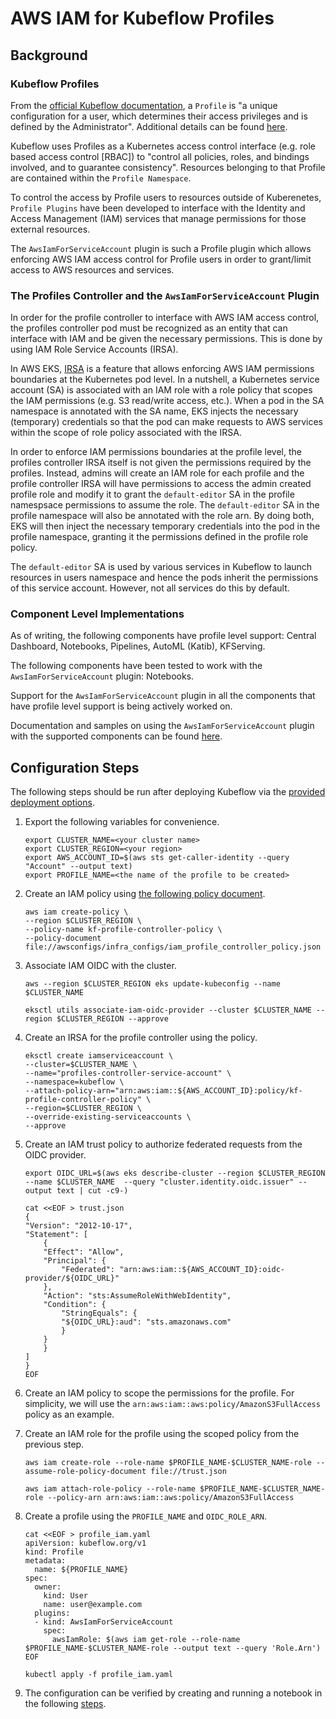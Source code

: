 # AWS IAM for Kubeflow Profiles

## Background

### Kubeflow Profiles

From the [official Kubeflow documentation](https://www.kubeflow.org/docs/components/multi-tenancy/overview/), a `Profile` is "a unique configuration for a user, which determines their access privileges and is defined by the Administrator". Additional details can be found [here](https://github.com/kubeflow/kubeflow/tree/d43aee19ad8b556273a627ad34367e7e56b5c97e/components/profile-controller).

Kubeflow uses Profiles as a Kubernetes access control interface (e.g. role based access control [RBAC]) to "control all policies, roles, and bindings involved, and to guarantee consistency". Resources belonging to that Profile are contained within the `Profile Namespace`.

To control the access by Profile users to resources outside of Kuberenetes, `Profile Plugins` have been developed to interface with the Identity and Access Management (IAM) services that manage permissions for those external resources. 

The `AwsIamForServiceAccount` plugin is such a Profile plugin which allows enforcing AWS IAM access control for Profile users in order to grant/limit access to AWS resources and services.

### The Profiles Controller and the `AwsIamForServiceAccount` Plugin

In order for the profile controller to interface with AWS IAM access control, the profiles controller pod must be recognized as an entity that can interface with IAM and be given the necessary permissions. This is done by using IAM Role Service Accounts (IRSA).

In AWS EKS, [IRSA](https://aws.amazon.com/blogs/opensource/introducing-fine-grained-iam-roles-service-accounts/) is a feature that allows enforcing AWS IAM permissions boundaries at the Kubernetes pod level. In a nutshell, a Kubernetes service account (SA) is associated with an IAM role with a role policy that scopes the IAM permissions (e.g. S3 read/write access, etc.). When a pod in the SA namespace is annotated with the SA name, EKS injects the necessary (temporary) credentials so that the pod can make requests to AWS services within the scope of role policy associated with the IRSA.

In order to enforce IAM permissions boundaries at the profile level, the profiles controller IRSA itself is not given the permissions required by the profiles. Instead, admins will create an IAM role for each profile and the profile controller IRSA will have permissions to access the admin created profile role and modify it to grant the `default-editor` SA in the profile namespsace permissions to assume the role. The `default-editor` SA in the profile namespace will also be annotated with the role arn. By doing both, EKS will then inject the necessary temporary credentials into the pod in the profile namespace, granting it the permissions defined in the profile role policy.

The `default-editor` SA is used by various services in Kubeflow to launch resources in users namespace and hence the pods inherit the permissions of this service account. However, not all services do this by default.

### Component Level Implementations

As of writing, the following components have profile level support: Central Dashboard, Notebooks, Pipelines, AutoML (Katib), KFServing.

The following components have been tested to work with the `AwsIamForServiceAccount` plugin: Notebooks.

Support for the `AwsIamForServiceAccount` plugin in all the components that have profile level support is being actively worked on.

Documentation and samples on using the `AwsIamForServiceAccount` plugin with the supported components can be found [here](./components).

## Configuration Steps

The following steps should be run after deploying Kubeflow via the [provided deployment options](../../../../docs/deployment).

1. Export the following variables for convenience.
    ```
    export CLUSTER_NAME=<your cluster name>
    export CLUSTER_REGION=<your region>
    export AWS_ACCOUNT_ID=$(aws sts get-caller-identity --query "Account" --output text)
    export PROFILE_NAME=<the name of the profile to be created>
    ```

1. Create an IAM policy using [the following policy document](../../../../awsconfigs/infra_configs/iam_profile_controller_policy.json).
    ```
    aws iam create-policy \
    --region $CLUSTER_REGION \
    --policy-name kf-profile-controller-policy \
    --policy-document file://awsconfigs/infra_configs/iam_profile_controller_policy.json
    ```

1. Associate IAM OIDC with the cluster.
    ```
    aws --region $CLUSTER_REGION eks update-kubeconfig --name $CLUSTER_NAME

    eksctl utils associate-iam-oidc-provider --cluster $CLUSTER_NAME --region $CLUSTER_REGION --approve
    ```

1. Create an IRSA for the profile controller using the policy.
    ```
    eksctl create iamserviceaccount \
    --cluster=$CLUSTER_NAME \
    --name="profiles-controller-service-account" \
    --namespace=kubeflow \
    --attach-policy-arn="arn:aws:iam::${AWS_ACCOUNT_ID}:policy/kf-profile-controller-policy" \
    --region=$CLUSTER_REGION \
    --override-existing-serviceaccounts \
    --approve
    ```

1. Create an IAM trust policy to authorize federated requests from the OIDC provider.
    ```
    export OIDC_URL=$(aws eks describe-cluster --region $CLUSTER_REGION --name $CLUSTER_NAME  --query "cluster.identity.oidc.issuer" --output text | cut -c9-)

    cat <<EOF > trust.json
    {
    "Version": "2012-10-17",
    "Statement": [
        {
        "Effect": "Allow",
        "Principal": {
            "Federated": "arn:aws:iam::${AWS_ACCOUNT_ID}:oidc-provider/${OIDC_URL}"
        },
        "Action": "sts:AssumeRoleWithWebIdentity",
        "Condition": {
            "StringEquals": {
            "${OIDC_URL}:aud": "sts.amazonaws.com"
            }
        }
        }
    ]
    }
    EOF
    ```

1. Create an IAM policy to scope the permissions for the profile. For simplicity, we will use the `arn:aws:iam::aws:policy/AmazonS3FullAccess` policy as an example.

1. Create an IAM role for the profile using the scoped policy from the previous step.
    ```
    aws iam create-role --role-name $PROFILE_NAME-$CLUSTER_NAME-role --assume-role-policy-document file://trust.json

    aws iam attach-role-policy --role-name $PROFILE_NAME-$CLUSTER_NAME-role --policy-arn arn:aws:iam::aws:policy/AmazonS3FullAccess
    ```

1. Create a profile using the `PROFILE_NAME` and `OIDC_ROLE_ARN`.
    ```
    cat <<EOF > profile_iam.yaml
    apiVersion: kubeflow.org/v1
    kind: Profile
    metadata:
      name: ${PROFILE_NAME}
    spec:
      owner:
        kind: User
        name: user@example.com
      plugins:
      - kind: AwsIamForServiceAccount
        spec:
          awsIamRole: $(aws iam get-role --role-name $PROFILE_NAME-$CLUSTER_NAME-role --output text --query 'Role.Arn')
    EOF

    kubectl apply -f profile_iam.yaml
    ```

1. The configuration can be verified by creating and running a notebook in the following [steps](components/notebooks/README.md#try-it-out).



